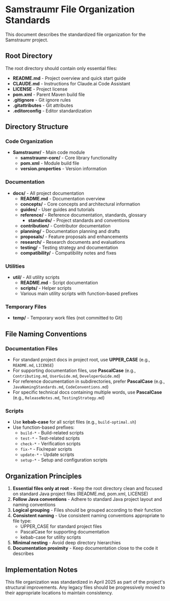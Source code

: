 # Samstraumr File Organization Standards

This document describes the standardized file organization for the Samstraumr project.

## Root Directory

The root directory should contain only essential files:

- **README.md** - Project overview and quick start guide
- **CLAUDE.md** - Instructions for Claude.ai Code Assistant
- **LICENSE** - Project license
- **pom.xml** - Parent Maven build file
- **.gitignore** - Git ignore rules
- **.gitattributes** - Git attributes 
- **.editorconfig** - Editor standardization

## Directory Structure

### Code Organization

- **Samstraumr/** - Main code module
  - **samstraumr-core/** - Core library functionality
  - **pom.xml** - Module build file
  - **version.properties** - Version information

### Documentation

- **docs/** - All project documentation
  - **README.md** - Documentation overview
  - **concepts/** - Core concepts and architectural information
  - **guides/** - User guides and tutorials
  - **reference/** - Reference documentation, standards, glossary
    - **standards/** - Project standards and conventions
  - **contribution/** - Contributor documentation
  - **planning/** - Documentation planning and drafts
  - **proposals/** - Feature proposals and enhancements
  - **research/** - Research documents and evaluations
  - **testing/** - Testing strategy and documentation
  - **compatibility/** - Compatibility notes and fixes

### Utilities

- **util/** - All utility scripts
  - **README.md** - Script documentation
  - **scripts/** - Helper scripts
  - Various main utility scripts with function-based prefixes

### Temporary Files

- **temp/** - Temporary work files (not committed to Git)

## File Naming Conventions

### Documentation Files

- For standard project docs in project root, use **UPPER_CASE** (e.g., `README.md`, `LICENSE`)
- For supporting documentation files, use **PascalCase** (e.g., `Contributing.md`, `UserGuide.md`, `DeveloperGuide.md`)
- For reference documentation in subdirectories, prefer **PascalCase** (e.g., `JavaNamingStandards.md`, `CodeConventions.md`)
- For specific technical docs containing multiple words, use **PascalCase** (e.g., `ReleaseNotes.md`, `TestingStrategy.md`)

### Scripts

- Use **kebab-case** for all script files (e.g., `build-optimal.sh`)
- Use function-based prefixes:
  - `build-*` - Build-related scripts
  - `test-*` - Test-related scripts
  - `check-*` - Verification scripts
  - `fix-*` - Fix/repair scripts
  - `update-*` - Update scripts
  - `setup-*` - Setup and configuration scripts

## Organization Principles

1. **Essential files only at root** - Keep the root directory clean and focused on standard Java project files (README.md, pom.xml, LICENSE)
2. **Follow Java conventions** - Adhere to standard Java project layout and naming conventions
3. **Logical grouping** - Files should be grouped according to their function
4. **Consistent naming** - Use consistent naming conventions appropriate to file type:
   - UPPER_CASE for standard project files
   - PascalCase for supporting documentation
   - kebab-case for utility scripts
5. **Minimal nesting** - Avoid deep directory hierarchies
6. **Documentation proximity** - Keep documentation close to the code it describes

## Implementation Notes

This file organization was standardized in April 2025 as part of the project's structural improvements. Any legacy files should be progressively moved to their appropriate locations to maintain consistency.